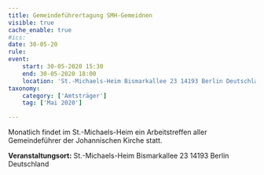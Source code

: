 ```yaml
---
title: Gemeindeführertagung SMH-Gemeidnen
visible: true
cache_enable: true
#ics: 
date: 30-05-20
rule: 
event:
	start: 30-05-2020 15:30
	end: 30-05-2020 18:00
	location: 'St.-Michaels-Heim Bismarkallee 23 14193 Berlin Deutschland'
taxonomy:
	category: ['Amtsträger']
	tag: ['Mai 2020']

---
```

Monatlich findet im St.-Michaels-Heim ein Arbeitstreffen aller Gemeindeführer der Johannischen Kirche statt.



**Veranstaltungsort:** St.-Michaels-Heim
Bismarkallee 23
14193 Berlin
Deutschland

